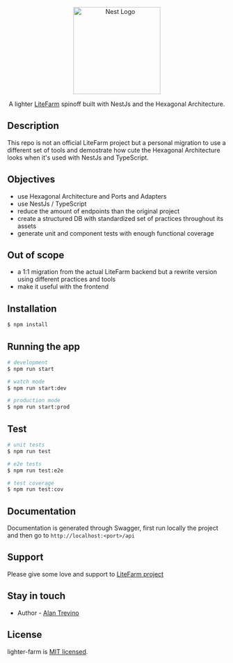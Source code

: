 <p align="center">
  <a href="http://nestjs.com/" target="blank"><img src="https://nestjs.com/img/logo-small.svg" width="200" alt="Nest Logo" /></a>
</p>

[circleci-image]: https://img.shields.io/circleci/build/github/nestjs/nest/master?token=abc123def456
[circleci-url]: https://circleci.com/gh/nestjs/nest

  <p align="center">A lighter <a href="https://github.com/LiteFarmOrg/LiteFarm" target="_blank">LiteFarm</a> spinoff built with NestJs and the Hexagonal Architecture.</p>
    <p align="center">

## Description

This repo is not an official LiteFarm project but a personal migration to use a different set of tools and demostrate how cute the Hexagonal Architecture looks when it's used with NestJs and TypeScript.

## Objectives

- use Hexagonal Architecture and Ports and Adapters
- use NestJs / TypeScript
- reduce the amount of endpoints than the original project
- create a structured DB with standardized set of practices throughout its assets 
- generate unit and component tests with enough functional coverage 

## Out of scope 
- a 1:1 migration from the actual LiteFarm backend but a rewrite version using different practices and tools 
- make it useful with the frontend 



## Installation

```bash
$ npm install
```

## Running the app

```bash
# development
$ npm run start

# watch mode
$ npm run start:dev

# production mode
$ npm run start:prod
```

## Test

```bash
# unit tests
$ npm run test

# e2e tests
$ npm run test:e2e

# test coverage
$ npm run test:cov
```

## Documentation
Documentation is generated through Swagger, first run locally the project and then go to `http://localhost:<port>/api`

## Support
Please give some love and support to [LiteFarm project](https://github.com/LiteFarmOrg/LiteFarm)

## Stay in touch

- Author - [Alan Trevino](mailto:thxv3n0lvl@pm.me)

## License

lighter-farm is [MIT licensed](LICENSE).
